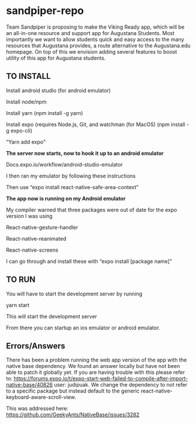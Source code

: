 # sandpiper-repo

Team Sandpiper is proposing to make the Viking Ready app, which will be an all-in-one resource and support app for Augustana Students. Most importantly we want to allow students quick and easy access to the many resources that Augustana provides, a route alternative to the Augustana.edu homepage. On top of this we envision adding several features to boost utility of this app for Augustana students.

## TO INSTALL

Install android studio (for android emulator)

Install node/npm

Install yarn (npm install -g yarn)

Install expo (requires Node.js, Git, and watchman (for MacOS) (npm install -g expo-cli)

“Yarn add expo"

**The server now starts, now to hook it up to an android emulator**

Docs.expo.io/workflow/android-studio-emulator

I then ran my emulator by following these instructions

Then use “expo install react-native-safe-area-context”

**The app now is running on my Android emulator**

My compiler warned that three packages were out of date for the expo version I was using

React-native-gesture-handler

React-native-reanimated

React-native-screens

I can go through and install these with “expo install [package name]”

## TO RUN
You will have to start the development server by running

yarn start

This will start the development server

From there you can startup an ios emulator or android emulator.

## Errors/Answers
There has been a problem running the web app version of the app with the native base dependency. We found an answer locally but have not been able to patch it globally yet. If you are having trouble with this please refer to: https://forums.expo.io/t/expo-start-web-failed-to-compile-after-import-native-base/40826 user: judipuak. We change the dependency to not refer to a specific package but instead default to the generic react-native-keyboard-aware-scroll-view.

This was addressed here: https://github.com/GeekyAnts/NativeBase/issues/3282
